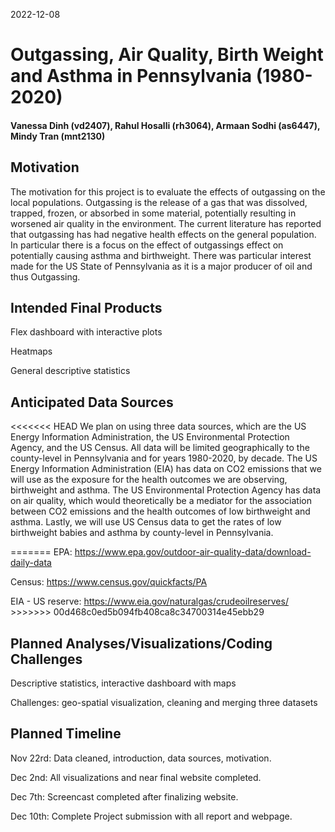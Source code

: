 2022-12-08

# Outgassing, Air Quality, Birth Weight and Asthma in Pennsylvania (1980-2020)

#### Vanessa Dinh (vd2407), Rahul Hosalli (rh3064), Armaan Sodhi (as6447), Mindy Tran (mnt2130)

## Motivation

The motivation for this project is to evaluate the effects of outgassing
on the local populations. Outgassing is the release of a gas that was
dissolved, trapped, frozen, or absorbed in some material, potentially
resulting in worsened air quality in the environment. The current
literature has reported that outgassing has had negative health effects
on the general population. In particular there is a focus on the effect
of outgassings effect on potentially causing asthma and birthweight.
There was particular interest made for the US State of Pennsylvania as
it is a major producer of oil and thus Outgassing.

## Intended Final Products

Flex dashboard with interactive plots

Heatmaps

General descriptive statistics

## Anticipated Data Sources

\<\<\<\<\<\<\< HEAD We plan on using three data sources, which are the
US Energy Information Administration, the US Environmental Protection
Agency, and the US Census. All data will be limited geographically to
the county-level in Pennsylvania and for years 1980-2020, by decade. The
US Energy Information Administration (EIA) has data on CO2 emissions
that we will use as the exposure for the health outcomes we are
observing, birthweight and asthma. The US Environmental Protection
Agency has data on air quality, which would theoretically be a mediator
for the association between CO2 emissions and the health outcomes of low
birthweight and asthma. Lastly, we will use US Census data to get the
rates of low birthweight babies and asthma by county-level in
Pennsylvania.

======= EPA:
<https://www.epa.gov/outdoor-air-quality-data/download-daily-data>

Census: <https://www.census.gov/quickfacts/PA>

EIA - US reserve: <https://www.eia.gov/naturalgas/crudeoilreserves/>
\>\>\>\>\>\>\> 00d468c0ed5b094fb408ca8c34700314e45ebb29

## Planned Analyses/Visualizations/Coding Challenges

Descriptive statistics, interactive dashboard with maps

Challenges: geo-spatial visualization, cleaning and merging three
datasets

## Planned Timeline

Nov 22rd: Data cleaned, introduction, data sources, motivation.

Dec 2nd: All visualizations and near final website completed.

Dec 7th: Screencast completed after finalizing website.

Dec 10th: Complete Project submission with all report and webpage.

